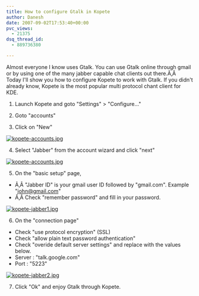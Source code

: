 ```yaml
---
title: How to configure Gtalk in Kopete
author: Danesh
date: 2007-09-02T17:53:40+00:00
pvc_views:
  - 21375
dsq_thread_id:
  - 889736380

---
```

Almost everyone I know uses Gtalk. You can use Gtalk online through gmail or by using one of the many jabber capable chat clients out there.Ã‚Â  Today I'll show you how to configure Kopete to work with Gtalk. If you didn't already know, Kopete is the most popular multi protocol chant client for KDE.

1. Launch Kopete and goto "Settings" > "Configure&#8230;"

2. Goto "accounts"

3. Click on "New"

[![kopete-accounts.jpg][1]][2]

4. Select "Jabber" from the account wizard and click "next"

[![kopete-accounts.jpg][1]][2]

5. On the "basic setup" page,

  * Ã‚Â "Jabber ID" is your gmail user ID followed by "gmail.com". Example "john@gmail.com"
  * Ã‚Â Check "remember password" and fill in your password.

[![kopete-jabber1.jpg][3]][4]

6. On the "connection page"

  * Check "use protocol encryption" (SSL)
  * Check "allow plain text password authentication"
  * Check "overide default server settings" and replace with the values below.
  * Server : "talk.google.com"
  * Port : "5223"

[![kopete-jabber2.jpg][5]][6]

7. Click "Ok" and enjoy Gtalk through Kopete.

 [1]: /wp-content/uploads/2007/09/kopete-accounts.thumbnail.jpg
 [2]: /wp-content/uploads/2007/09/kopete-accounts.jpg "kopete-accounts.jpg"
 [3]: /wp-content/uploads/2007/09/kopete-jabber1.thumbnail.jpg
 [4]: /wp-content/uploads/2007/09/kopete-jabber1.jpg "kopete-jabber1.jpg"
 [5]: /wp-content/uploads/2007/09/kopete-jabber2.thumbnail.jpg
 [6]: /wp-content/uploads/2007/09/kopete-jabber2.jpg "kopete-jabber2.jpg"